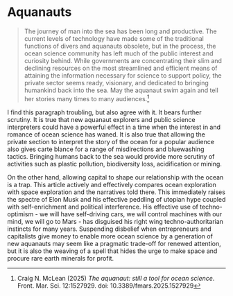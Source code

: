 # Aquanauts

>The journey of man into the sea has been long and productive. The current levels of technology have made some of the traditional functions of divers and aquanauts obsolete, but in the process, the ocean science community has left much of the public interest and curiosity behind. While governments are concentrating their slim and declining resources on the most streamlined and efficient means of attaining the information necessary for science to support policy, the private sector seems ready, visionary, and dedicated to bringing humankind back into the sea. May the aquanaut swim again and tell her stories many times to many audiences.[^1]

I find this paragraph troubling, but also agree with it. It bears further scrutiny. It is true that new aquanaut explorers and public science interpreters could have a powerful effect in a time when the interest in and romance of ocean science has waned. It is also true that allowing the private section to interpret the story of the ocean for a popular audience also gives carte blance for a range of misdirections and bluewashing tactics. Bringing humans back to the sea would provide more scrutiny of activities such as plastic pollution, biodiversity loss, acidification or mining. 

On the other hand, allowing capital to shape our relationship with the ocean is a trap. This article actively and effectively compares ocean exploration with space exploration and the narratives told there. This immediately raises the spectre of Elon Musk and his effective peddling of utopian hype coupled with self-enrichment and political interference. His effective use of techno-optimism - we will have self-driving cars, we will control machines with our mind, we will go to Mars - has disguised his right wing techno-authoritarian instincts for many years. Suspending disbelief when entrepreneurs and capitalists give money to enable more ocean science by a generation of new aquanauts may seem like a pragmatic trade-off for renewed attention, but it is also the weaving of a spell that hides the urge to make space and procure rare earth minerals for profit.

[^1]: Craig N. McLean (2025) *The aquanaut: still a tool for ocean science*. Front. Mar. Sci. 12:1527929. doi: 10.3389/fmars.2025.1527929


